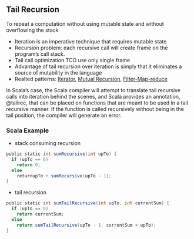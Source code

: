 ## Tail Recursion

To repeat a computation without using mutable state and without overflowing the stack
  - Iteration is an imperative technique that requires mutable state
  - Recursion problem: each recursive call will create frame on the program’s call stack.
  - Tail call optimization TCO use only single frame 
  - Advantage of tail recursion over iteration is simply that it eliminates a source of mutability in the language
  - Realted patterns: [Iterator](https://github.com/OndrejKucera/knowledge_design_patterns/blob/master/Iterator.md), [Mutual Recursion](), [Filter-Map-reduce]()
  
In Scala’s case, the Scala compiler will attempt to translate tail recursive calls into iteration behind the scenes, and Scala provides an annotation, @tailrec, that can be placed on functions that are meant to be used in a tail recursive manner. If the function is called recursively without being in the tail position, the compiler will generate an error.
  
### Scala Example
 - stack consuming recursion
 ```scala
 public static int sumRecursive(int upTo) {
   if (upTo == 0)
     return 0;
   else
     returnupTo + sumRecursive(upTo - 1);
 }
 ```
 - tail recursion
 ```scala
 public static int sumTailRecursive(int upTo, int currentSum) {
   if (upTo == 0)
     return currentSum;
   else
     return sumTailRecursive(upTo - 1, currentSum + upTo);
}
 ```
